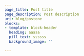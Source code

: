 ```yaml
---
page_title: Post title
page_description: Post description
uri: blog/postone
blocks:
- template: block-header
  heading: aaaaa
  pill_text: ssssss
  background_image: ''

---
```

